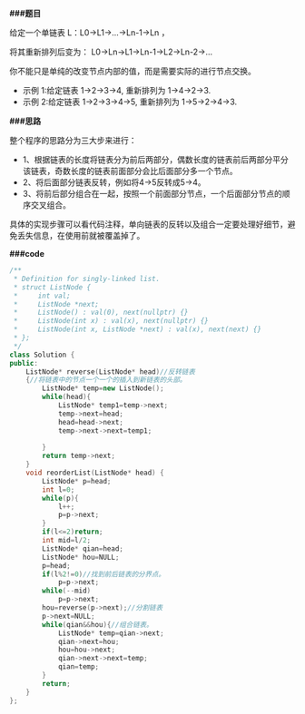 **###题目**

给定一个单链表 L：L0→L1→…→Ln-1→Ln ，

将其重新排列后变为： L0→Ln→L1→Ln-1→L2→Ln-2→…

你不能只是单纯的改变节点内部的值，而是需要实际的进行节点交换。

- 示例 1:给定链表 1->2->3->4, 重新排列为 1->4->2->3.
- 示例 2:给定链表 1->2->3->4->5, 重新排列为 1->5->2->4->3.

**###思路**

整个程序的思路分为三大步来进行：

- 1、根据链表的长度将链表分为前后两部分，偶数长度的链表前后两部分平分该链表，奇数长度的链表前面部分会比后面部分多一个节点。
- 2、将后面部分链表反转，例如将4->5反转成5->4。
- 3、将前后部分组合在一起，按照一个前面部分节点，一个后面部分节点的顺序交叉组合。

具体的实现步骤可以看代码注释，单向链表的反转以及组合一定要处理好细节，避免丢失信息，在使用前就被覆盖掉了。

**###code**

```cpp
/**
 * Definition for singly-linked list.
 * struct ListNode {
 *     int val;
 *     ListNode *next;
 *     ListNode() : val(0), next(nullptr) {}
 *     ListNode(int x) : val(x), next(nullptr) {}
 *     ListNode(int x, ListNode *next) : val(x), next(next) {}
 * };
 */
class Solution {
public:
    ListNode* reverse(ListNode* head)//反转链表
    {//将链表中的节点一个一个的插入到新链表的头部。
        ListNode* temp=new ListNode();
        while(head){
            ListNode* temp1=temp->next;
            temp->next=head;
            head=head->next;
            temp->next->next=temp1;
            
        }
        return temp->next;
    }
    void reorderList(ListNode* head) {
        ListNode* p=head;
        int l=0;
        while(p){   
            l++;
            p=p->next;
        }
        if(l<=2)return;
        int mid=l/2;
        ListNode* qian=head;
        ListNode* hou=NULL;
        p=head;
        if(l%2!=0)//找到前后链表的分界点。
            p=p->next;
        while(--mid)
            p=p->next;
        hou=reverse(p->next);//分割链表
        p->next=NULL;
        while(qian&&hou){//组合链表。
            ListNode* temp=qian->next;
            qian->next=hou;
            hou=hou->next;
            qian->next->next=temp;
            qian=temp;
        }
        return;
    }
};
```